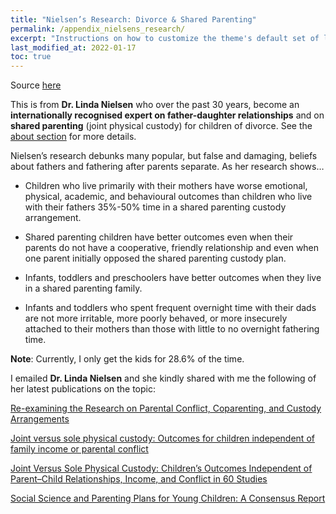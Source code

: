 ```yaml
---
title: "Nielsen’s Research: Divorce & Shared Parenting"
permalink: /appendix_nielsens_research/
excerpt: "Instructions on how to customize the theme's default set of layouts, includes, and stylesheets when using the Ruby Gem version."
last_modified_at: 2022-01-17
toc: true
---
```


Source [here](https://nielsen.sites.wfu.edu/divorce-shared-parenting/research/)

This is from **Dr. Linda Nielsen** who over the past 30 years, become an **internationally recognised expert on father-daughter relationships** and on **shared parenting** (joint physical custody) for children of divorce. See the [about section](https://nielsen.sites.wfu.edu/#about) for more details.

Nielsen’s research debunks many popular, but false and damaging, beliefs about fathers and fathering after parents separate. As her research shows…

- Children who live primarily with their mothers have worse emotional, physical, academic, and behavioural outcomes than children who live with their fathers 35%-50% time in a shared parenting custody arrangement.  
  
- Shared parenting children have better outcomes even when their parents do not have a cooperative, friendly relationship and even when one parent initially opposed the shared parenting custody plan.
  
- Infants, toddlers and preschoolers have better outcomes when they live in a shared parenting family.
  
- Infants and toddlers who spent frequent overnight time with their dads are not more irritable, more poorly behaved, or more insecurely attached to their mothers than those with little to no overnight fathering time.

**Note**: Currently, I only get the kids for 28.6% of the time.

I emailed **Dr. Linda Nielsen** and she kindly shared with me the following of her latest publications on the topic:

[Re-examining the Research on Parental Conflict, Coparenting, and Custody Arrangements](../blobs/linda_nielsen/2017%20conflict%20&%20shared%20parenting.pdf)

[Joint versus sole physical custody: Outcomes for children independent of family income or parental conflict](../blobs/linda_nielsen/2018%20%20Child%20Custody%2060%20studies.pdf)

[Joint Versus Sole Physical Custody: Children’s Outcomes Independent of Parent–Child Relationships, Income, and Conflict in 60 Studies](../blobs/linda_nielsen/2018%20JDR%2060%20studies.pdf)

[Social Science and Parenting Plans for Young Children: A Consensus Report](../blobs/linda_nielsen/Warshak%20110%20experts%20consensus%20shared%20physical%20custody%20.pdf)